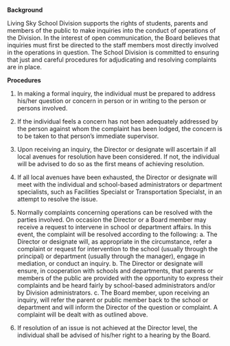 **Background**

Living Sky School Division supports the rights of students, parents and members of the public to make inquiries into the conduct of operations of the Division.  In the interest of open communication, the Board believes that inquiries must first be directed to the staff members most directly involved in the operations in question.  The School Division is committed to ensuring that just and careful procedures for adjudicating and resolving complaints are in place.

**Procedures**

1.	In making a formal inquiry, the individual must be prepared to address his/her question or concern in person or in writing to the person or persons involved.

2.	If the individual feels a concern has not been adequately addressed by the person against whom the complaint has been lodged, the concern is to be taken to that person’s immediate supervisor.

3.	Upon receiving an inquiry, the Director or designate will ascertain if all local avenues for resolution have been considered.  If not, the individual will be advised to do so as the first means of achieving resolution.

4.	If all local avenues have been exhausted, the Director or designate will meet with the individual and school-based administrators or department specialists, such as Facilities Specialst or Transportation Specialst, in an attempt to resolve the issue.

5.	Normally complaints concerning operations can be resolved with the parties involved.  On occasion the Director or a Board member may receive a request to intervene in school or department affairs.  In this event, the complaint will be resolved according to the following:
a.	The Director or designate will, as appropriate in the circumstance, refer a complaint or request for intervention to the school (usually through the principal) or department (usually through the manager), engage in mediation, or conduct an inquiry.
b.	The Director or designate will ensure, in cooperation with schools and departments, that parents or members of the public are provided with the opportunity to express their complaints and be heard fairly by school-based administrators and/or by Division administrators.
c.	The Board member, upon receiving an inquiry, will refer the parent or public member back to the school or department and will inform the Director of the question or complaint.  A complaint will be dealt with as outlined above.

6.	If resolution of an issue is not achieved at the Director level, the individual shall be advised of his/her right to a hearing by the Board.
